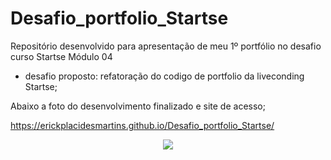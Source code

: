 # Desafio_portfolio_Startse
Repositório desenvolvido para apresentação de meu 1º portfólio no desafio curso Startse Módulo 04

- desafio proposto: refatoração do  codigo de portfolio da liveconding Startse;


Abaixo a foto do desenvolvimento finalizado e site de acesso;


https://erickplacidesmartins.github.io/Desafio_portfolio_Startse/



<div align="center">
            <img src="https://user-images.githubusercontent.com/103293578/170891178-14d6221f-0ea4-49e9-a1f2-c2b06db287f1.png" width="auto">
</div>


